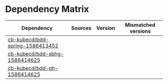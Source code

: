 # Dependency Matrix

Dependency | Sources | Version | Mismatched versions
---------- | ------- | ------- | -------------------
[cb-kubecd/bdd-spring-1586413452](https://github.com/cb-kubecd/bdd-spring-1586413452.git) |  | []() | 
[cb-kubecd/bdd-sbhg-1586414625](https://github.com/cb-kubecd/bdd-sbhg-1586414625.git) |  | []() | 
[cb-kubecd/bdd-gh-1586414625](https://github.com/cb-kubecd/bdd-gh-1586414625.git) |  | []() | 
